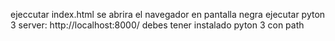 ejeccutar index.html
se abrira el navegador en pantalla negra
ejecutar pyton 3 server: http://localhost:8000/
debes tener instalado pyton 3 con path
